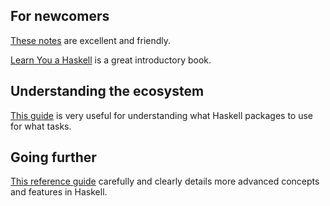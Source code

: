 
## For newcomers

[These notes](https://www.seas.upenn.edu/~cis1940/spring13/lectures.html) are excellent and friendly.

[Learn You a Haskell](http://learnyouahaskell.com/) is a great introductory book.

## Understanding the ecosystem

[This guide](https://github.com/Gabriella439/post-rfc/blob/main/sotu.md) is very useful for understanding what Haskell packages to use for what tasks.

## Going further

[This reference guide](https://smunix.github.io/dev.stephendiehl.com/hask/tutorial.pdf) carefully and clearly details more advanced concepts and features in Haskell.